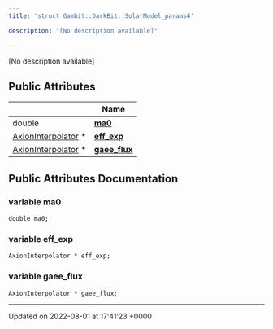 ```yaml
---
title: 'struct Gambit::DarkBit::SolarModel_params4'

description: "[No description available]"

---
```









[No description available]

## Public Attributes

|                | Name           |
| -------------- | -------------- |
| double | **[ma0](/documentation/code/darkbit_development/classes/structgambit_1_1darkbit_1_1solarmodel__params4/#variable-ma0)**  |
| [AxionInterpolator](/documentation/code/darkbit_development/classes/classgambit_1_1darkbit_1_1axioninterpolator/) * | **[eff_exp](/documentation/code/darkbit_development/classes/structgambit_1_1darkbit_1_1solarmodel__params4/#variable-eff-exp)**  |
| [AxionInterpolator](/documentation/code/darkbit_development/classes/classgambit_1_1darkbit_1_1axioninterpolator/) * | **[gaee_flux](/documentation/code/darkbit_development/classes/structgambit_1_1darkbit_1_1solarmodel__params4/#variable-gaee-flux)**  |

## Public Attributes Documentation

### variable ma0

```
double ma0;
```


### variable eff_exp

```
AxionInterpolator * eff_exp;
```


### variable gaee_flux

```
AxionInterpolator * gaee_flux;
```


-------------------------------

Updated on 2022-08-01 at 17:41:23 +0000